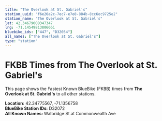 ```yaml
---
title: "The Overlook at St. Gabriel's"
station_uuid: "f6e26a2c-7ec7-e7e8-884b-8cc6ec9725e2"
station_name: "The Overlook at St. Gabriel's"
lat: 42.34679008347347
lng: -71.14549813806661
bluebike_ids: ["447", "D32054"]
all_names: ["The Overlook at St. Gabriel's"]
type: "station"
---
```


# FKBB Times from The Overlook at St. Gabriel's

This page shows the Fastest Known BlueBike (FKBB) times from **The Overlook at St. Gabriel's** to all other stations.

**Location:** 42.34775567, -71.1356758  
**BlueBike Station IDs:** D32072  
**All Known Names:** Walbridge St at Commonwealth Ave

